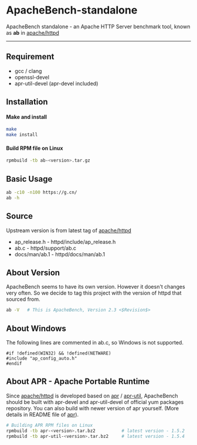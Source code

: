 # ApacheBench-standalone
ApacheBench standalone - an Apache HTTP Server benchmark tool, known as <b>ab</b> in [apache/httpd](https://github.com/apache/httpd)

---
## Requirement
* gcc / clang
* openssl-devel
* apr-util-devel (apr-devel included)

## Installation
#### Make and install
```bash
make
make install
```
#### Build RPM file on Linux
```bash
rpmbuild -tb ab-<version>.tar.gz
```

## Basic Usage
```bash
ab -c10 -n100 https://g.cn/
ab -h
```

## Source
Upstream version is from latest tag of [apache/httpd](https://github.com/apache/httpd)
* ap_release.h  - httpd/include/ap_release.h
* ab.c          - httpd/support/ab.c
* docs/man/ab.1 - httpd/docs/man/ab.1

## About Version
ApacheBench seems to have its own version. However it doesn't changes very often.
So we decide to tag this project with the version of httpd that sourced from.
```bash
ab -V   # This is ApacheBench, Version 2.3 <$Revision$>
```

## About Windows
The following lines are commented in ab.c, so Windows is not supported.
```
#if !defined(WIN32) && !defined(NETWARE)
#include "ap_config_auto.h"
#endif
```

## About APR - Apache Portable Runtime
Since [apache/httpd](https://github.com/apache/httpd) is developed based on [apr](https://github.com/apache/apr) / [apr-util](https://github.com/apache/apr-util), ApacheBench should be built with apr-devel and apr-util-devel of official yum packages repository.
You can also build with newer version of apr yourself. (More details in README file of [apr](https://github.com/apache/apr)).
```bash
# Building APR RPM files on Linux
rpmbuild -tb apr-<version>.tar.bz2          # latest version - 1.5.2
rpmbuild -tb apr-util-<version>.tar.bz2     # latest version - 1.5.4
```
